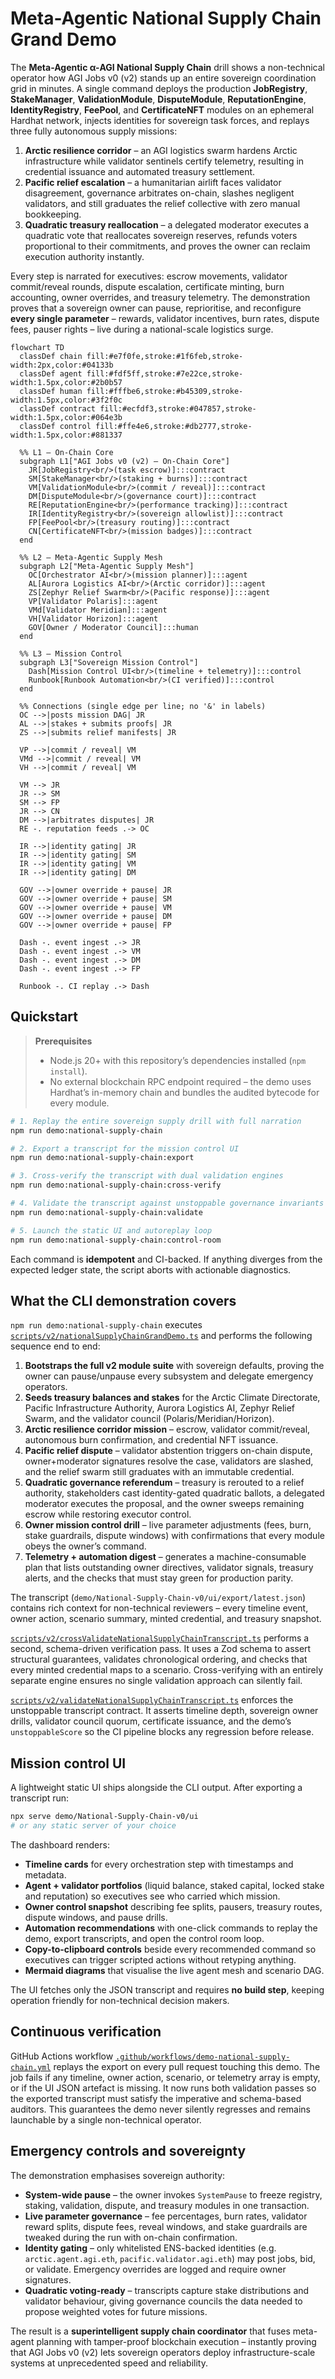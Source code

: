 # Meta-Agentic National Supply Chain Grand Demo

The **Meta-Agentic α-AGI National Supply Chain** drill shows a non-technical
operator how AGI Jobs v0 (v2) stands up an entire sovereign coordination grid in
minutes. A single command deploys the production **JobRegistry**,
**StakeManager**, **ValidationModule**, **DisputeModule**, **ReputationEngine**,
**IdentityRegistry**, **FeePool**, and **CertificateNFT** modules on an
ephemeral Hardhat network, injects identities for sovereign task forces, and
replays three fully autonomous supply missions:

1. **Arctic resilience corridor** – an AGI logistics swarm hardens Arctic
   infrastructure while validator sentinels certify telemetry, resulting in
   credential issuance and automated treasury settlement.
2. **Pacific relief escalation** – a humanitarian airlift faces validator
   disagreement, governance arbitrates on-chain, slashes negligent validators,
   and still graduates the relief collective with zero manual bookkeeping.
3. **Quadratic treasury reallocation** – a delegated moderator executes a
   quadratic vote that reallocates sovereign reserves, refunds voters
   proportional to their commitments, and proves the owner can reclaim
   execution authority instantly.

Every step is narrated for executives: escrow movements, validator
commit/reveal rounds, dispute escalation, certificate minting, burn accounting,
owner overrides, and treasury telemetry. The demonstration proves that a
sovereign owner can pause, reprioritise, and reconfigure **every single
parameter** – rewards, validator incentives, burn rates, dispute fees, pauser
rights – live during a national-scale logistics surge.

```mermaid
flowchart TD
  classDef chain fill:#e7f0fe,stroke:#1f6feb,stroke-width:2px,color:#04133b
  classDef agent fill:#fdf5ff,stroke:#7e22ce,stroke-width:1.5px,color:#2b0b57
  classDef human fill:#fffbe6,stroke:#b45309,stroke-width:1.5px,color:#3f2f0c
  classDef contract fill:#ecfdf3,stroke:#047857,stroke-width:1.5px,color:#064e3b
  classDef control fill:#ffe4e6,stroke:#db2777,stroke-width:1.5px,color:#881337

  %% L1 — On‑Chain Core
  subgraph L1["AGI Jobs v0 (v2) — On‑Chain Core"]
    JR[JobRegistry<br/>(task escrow)]:::contract
    SM[StakeManager<br/>(staking + burns)]:::contract
    VM[ValidationModule<br/>(commit / reveal)]:::contract
    DM[DisputeModule<br/>(governance court)]:::contract
    RE[ReputationEngine<br/>(performance tracking)]:::contract
    IR[IdentityRegistry<br/>(sovereign allowlist)]:::contract
    FP[FeePool<br/>(treasury routing)]:::contract
    CN[CertificateNFT<br/>(mission badges)]:::contract
  end

  %% L2 — Meta‑Agentic Supply Mesh
  subgraph L2["Meta‑Agentic Supply Mesh"]
    OC[Orchestrator AI<br/>(mission planner)]:::agent
    AL[Aurora Logistics AI<br/>(Arctic corridor)]:::agent
    ZS[Zephyr Relief Swarm<br/>(Pacific response)]:::agent
    VP[Validator Polaris]:::agent
    VMd[Validator Meridian]:::agent
    VH[Validator Horizon]:::agent
    GOV[Owner / Moderator Council]:::human
  end

  %% L3 — Mission Control
  subgraph L3["Sovereign Mission Control"]
    Dash[Mission Control UI<br/>(timeline + telemetry)]:::control
    Runbook[Runbook Automation<br/>(CI verified)]:::control
  end

  %% Connections (single edge per line; no '&' in labels)
  OC -->|posts mission DAG| JR
  AL -->|stakes + submits proofs| JR
  ZS -->|submits relief manifests| JR

  VP -->|commit / reveal| VM
  VMd -->|commit / reveal| VM
  VH -->|commit / reveal| VM

  VM --> JR
  JR --> SM
  SM --> FP
  JR --> CN
  DM -->|arbitrates disputes| JR
  RE -. reputation feeds .-> OC

  IR -->|identity gating| JR
  IR -->|identity gating| SM
  IR -->|identity gating| VM
  IR -->|identity gating| DM

  GOV -->|owner override + pause| JR
  GOV -->|owner override + pause| SM
  GOV -->|owner override + pause| VM
  GOV -->|owner override + pause| DM
  GOV -->|owner override + pause| FP

  Dash -. event ingest .-> JR
  Dash -. event ingest .-> VM
  Dash -. event ingest .-> DM
  Dash -. event ingest .-> FP

  Runbook -. CI replay .-> Dash
```

## Quickstart

> **Prerequisites**
>
> - Node.js 20+ with this repository’s dependencies installed (`npm install`).
> - No external blockchain RPC endpoint required – the demo uses Hardhat’s
>   in-memory chain and bundles the audited bytecode for every module.

```bash
# 1. Replay the entire sovereign supply drill with full narration
npm run demo:national-supply-chain

# 2. Export a transcript for the mission control UI
npm run demo:national-supply-chain:export

# 3. Cross-verify the transcript with dual validation engines
npm run demo:national-supply-chain:cross-verify

# 4. Validate the transcript against unstoppable governance invariants
npm run demo:national-supply-chain:validate

# 5. Launch the static UI and autoreplay loop
npm run demo:national-supply-chain:control-room
```

Each command is **idempotent** and CI-backed. If anything diverges from the
expected ledger state, the script aborts with actionable diagnostics.

## What the CLI demonstration covers

`npm run demo:national-supply-chain` executes
[`scripts/v2/nationalSupplyChainGrandDemo.ts`](../../scripts/v2/nationalSupplyChainGrandDemo.ts)
and performs the following sequence end to end:

1. **Bootstraps the full v2 module suite** with sovereign defaults, proving the
   owner can pause/unpause every subsystem and delegate emergency operators.
2. **Seeds treasury balances and stakes** for the Arctic Climate Directorate,
   Pacific Infrastructure Authority, Aurora Logistics AI, Zephyr Relief Swarm,
   and the validator council (Polaris/Meridian/Horizon).
3. **Arctic resilience corridor mission** – escrow, validator commit/reveal,
   autonomous burn confirmation, and credential NFT issuance.
4. **Pacific relief dispute** – validator abstention triggers on-chain dispute,
   owner+moderator signatures resolve the case, validators are slashed, and the
   relief swarm still graduates with an immutable credential.
5. **Quadratic governance referendum** – treasury is rerouted to a relief
   authority, stakeholders cast identity-gated quadratic ballots, a delegated
   moderator executes the proposal, and the owner sweeps remaining escrow while
   restoring executor control.
6. **Owner mission control drill** – live parameter adjustments (fees, burn,
   stake guardrails, dispute windows) with confirmations that every module obeys
   the owner’s command.
7. **Telemetry + automation digest** – generates a machine-consumable plan that
   lists outstanding owner directives, validator signals, treasury alerts, and
   the checks that must stay green for production parity.

The transcript (`demo/National-Supply-Chain-v0/ui/export/latest.json`) contains
rich context for non-technical reviewers – every timeline event, owner action,
scenario summary, minted credential, and treasury snapshot.

[`scripts/v2/crossValidateNationalSupplyChainTranscript.ts`](../../scripts/v2/crossValidateNationalSupplyChainTranscript.ts)
performs a second, schema-driven verification pass. It uses a Zod schema to
assert structural guarantees, validates chronological ordering, and checks that
every minted credential maps to a scenario. Cross-verifying with an entirely
separate engine ensures no single validation approach can silently fail.

[`scripts/v2/validateNationalSupplyChainTranscript.ts`](../../scripts/v2/validateNationalSupplyChainTranscript.ts)
enforces the unstoppable transcript contract. It asserts timeline depth,
sovereign owner drills, validator council quorum, certificate issuance, and the
demo’s `unstoppableScore` so the CI pipeline blocks any regression before
release.

## Mission control UI

A lightweight static UI ships alongside the CLI output. After exporting a
transcript run:

```bash
npx serve demo/National-Supply-Chain-v0/ui
# or any static server of your choice
```

The dashboard renders:

- **Timeline cards** for every orchestration step with timestamps and metadata.
- **Agent + validator portfolios** (liquid balance, staked capital, locked stake
  and reputation) so executives see who carried which mission.
- **Owner control snapshot** describing fee splits, pausers, treasury routes,
  dispute windows, and pause drills.
- **Automation recommendations** with one-click commands to replay the demo,
  export transcripts, and open the control room loop.
- **Copy-to-clipboard controls** beside every recommended command so executives
  can trigger scripted actions without retyping anything.
- **Mermaid diagrams** that visualise the live agent mesh and scenario DAG.

The UI fetches only the JSON transcript and requires **no build step**, keeping
operation friendly for non-technical decision makers.

## Continuous verification

GitHub Actions workflow
[`.github/workflows/demo-national-supply-chain.yml`](../../.github/workflows/demo-national-supply-chain.yml)
replays the export on every pull request touching this demo. The job fails if
any timeline, owner action, scenario, or telemetry array is empty, or if the UI
JSON artefact is missing. It now runs both validation passes so the exported
transcript must satisfy the imperative and schema-based auditors. This
guarantees the demo never silently regresses and remains launchable by a single
non-technical operator.

## Emergency controls and sovereignty

The demonstration emphasises sovereign authority:

- **System-wide pause** – the owner invokes `SystemPause` to freeze registry,
  staking, validation, dispute, and treasury modules in one transaction.
- **Live parameter governance** – fee percentages, burn rates, validator reward
  splits, dispute fees, reveal windows, and stake guardrails are tweaked during
  the run with on-chain confirmation.
- **Identity gating** – only whitelisted ENS-backed identities (e.g.
  `arctic.agent.agi.eth`, `pacific.validator.agi.eth`) may post jobs, bid, or
  validate. Emergency overrides are logged and require owner signatures.
- **Quadratic voting-ready** – transcripts capture stake distributions and
  validator behaviour, giving governance councils the data needed to propose
  weighted votes for future missions.

The result is a **superintelligent supply chain coordinator** that fuses
meta-agent planning with tamper-proof blockchain execution – instantly proving
that AGI Jobs v0 (v2) lets sovereign operators deploy infrastructure-scale
systems at unprecedented speed and reliability.
